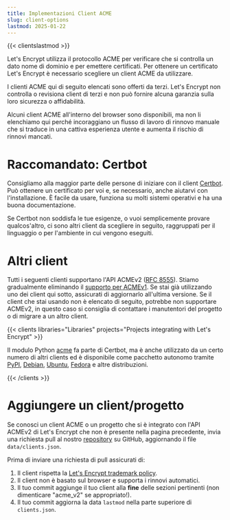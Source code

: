 ```yaml
---
title: Implementazioni Client ACME
slug: client-options
lastmod: 2025-01-22
---
```


{{< clientslastmod >}}

Let's Encrypt utilizza il protocollo ACME per verificare che si controlla un dato nome di dominio e per emettere certificati. Per ottenere un certificato Let's Encrypt è necessario scegliere un client ACME da utilizzare.

I clienti ACME qui di seguito elencati sono offerti da terzi. Let's Encrypt non controlla o revisiona client di terzi e non può fornire alcuna garanzia sulla loro sicurezza o affidabilità.

Alcuni client ACME all'interno del browser sono disponibili, ma non li elenchiamo qui perché incoraggiano un flusso di lavoro di rinnovo manuale che si traduce in una cattiva esperienza utente e aumenta il rischio di rinnovi mancati.

# Raccomandato: Certbot

Consigliamo alla maggior parte delle persone di iniziare con il client [Certbot](https://certbot.eff.org/). Può ottenere un certificato per voi e, se necessario, anche aiutarvi con l'installazione. È facile da usare, funziona su molti sistemi operativi e ha una buona documentazione.

Se Certbot non soddisfa le tue esigenze, o vuoi semplicemente provare qualcos'altro, ci sono altri client da scegliere in seguito, raggruppati per il linguaggio o per l'ambiente in cui vengono eseguiti.

# Altri client

Tutti i seguenti clienti supportano l'API ACMEv2 ([RFC 8555](https://tools.ietf.org/html/rfc8555)). Stiamo gradualmente eliminando il [supporto per ACMEv1](https://community.letsencrypt.org/t/end-of-life-plan-for-acmev1/88430/). Se stai già utilizzando uno dei client qui sotto, assicurati di aggiornarlo all'ultima versione. Se il client che stai usando non è elencato di seguito, potrebbe non supportare ACMEv2, in questo caso si consiglia di contattare i manutentori del progetto o di migrare a un altro client.

{{< clients libraries="Libraries" projects="Projects integrating with Let's Encrypt" >}}

Il modulo Python [acme](https://github.com/certbot/certbot/tree/main/acme) fa parte di Certbot, ma è anche utilizzato da un certo numero di altri clients ed è disponibile come pacchetto autonomo tramite [PyPI](https://pypi.python.org/pypi/acme), [Debian](https://packages.debian.org/search?keywords=python-acme), [Ubuntu](https://launchpad.net/ubuntu/+source/python-acme), [Fedora](https://bodhi.fedoraproject.org/updates/?packages=python-acme) e altre distribuzioni.

{{< /clients >}}

# Aggiungere un client/progetto

Se conosci un client ACME o un progetto che si è integrato con l'API ACMEv2 di Let's Encrypt che non è presente nella pagina precedente, invia una richiesta pull al nostro [repository](https://github.com/letsencrypt/website/) su GitHub, aggiornando il file `data/clients.json`.

Prima di inviare una richiesta di pull assicurati di:

1. Il client rispetta la [Let's Encrypt trademark policy](/trademarks).
1. Il client non è basato sul browser e supporta i rinnovi automatici.
1. Il tuo commit aggiunge il tuo client alla **fine** delle sezioni pertinenti (non dimenticare "acme_v2" se appropriato!).
1. Il tuo commit aggiorna la data `lastmod` nella parte superiore di `clients.json`.

